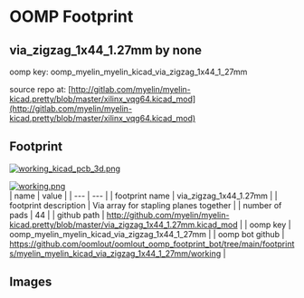 # OOMP Footprint  
## via_zigzag_1x44_1.27mm  by none  
  
oomp key: oomp_myelin_myelin_kicad_via_zigzag_1x44_1_27mm  
  
source repo at: [http://gitlab.com/myelin/myelin-kicad.pretty/blob/master/xilinx_vqg64.kicad_mod](http://gitlab.com/myelin/myelin-kicad.pretty/blob/master/xilinx_vqg64.kicad_mod)  
## Footprint  
  
[![working_kicad_pcb_3d.png](working_kicad_pcb_3d_600.png)](working_kicad_pcb_3d.png)  
  
[![working.png](working_600.png)](working.png)  
| name | value | 
| --- | --- | 
| footprint name | via_zigzag_1x44_1.27mm | 
| footprint description | Via array for stapling planes together | 
| number of pads | 44 | 
| github path | http://github.com/myelin/myelin-kicad.pretty/blob/master/via_zigzag_1x44_1.27mm.kicad_mod | 
| oomp key | oomp_myelin_myelin_kicad_via_zigzag_1x44_1_27mm | 
| oomp bot github | https://github.com/oomlout/oomlout_oomp_footprint_bot/tree/main/footprints/myelin_myelin_kicad_via_zigzag_1x44_1_27mm/working | 
## Images  
